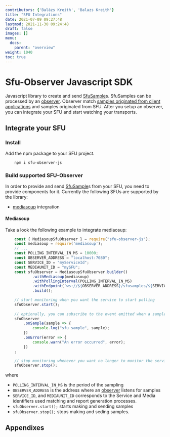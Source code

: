 ```yaml
---
contributors: {'Balázs Kreith', 'Balazs Kreith'}
title: "SFU Integrations"
date: 2021-07-09 09:27:48
lastmod: 2021-11-30 09:24:48
draft: false
images: []
menu:
  docs:
    parent: "overview"
weight: 1040
toc: true
---
```

Sfu-Observer Javascript SDK
===

Javascript library to create and send [SfuSample](https://github.com/ObserveRTC/schemas-2.0/blob/main/generated-schemas/samples/v2/SfuSample.md)s. SfuSamples can be processed by an [observer](https://github.com/ObserveRTC/observer). Observer match [samples originated from client applications](https://github.com/ObserveRTC/schemas-2.0/blob/main/generated-schemas/samples/v2/ClientSample.md) and samples originated from SFU. After you setup an observer, you can integrate your SFU and start watching your transports.

## Integrate your SFU

### Install

Add the npm package to your SFU project.

```shell
    npm i sfu-observer-js
```

### Build supported SFU-Observer

In order to provide and send [SfuSample]()s from your SFU, you need to 
provide components for it. Currently the following SFUs are supported by the 
library:
 * [mediasoup]() integration

#### Mediasoup

Take a look the following example to integrate mediaosup:

```javascript
    const { MediasoupSfuObserver } = require("sfu-observer-js");
    const mediasoup = require('mediasoup');
    // ...
    const POLLING_INTERVAL_IN_MS = 10000;
    const OBSERVER_ADDRESS = "localhost:7080";
    const SERVICE_ID = "myServiceId";
    const MEDIAUNIT_ID = "mySFU";
    const sfuObserver = MediasoupSfuObserver.builder()
            .withMediasoup(mediasoup)
            .withPollingInterval(POLLING_INTERVAL_IN_MS)
            .withEndpoint(`ws://${OBSERVER_ADDRESS}/sfusamples/${SERVICE_ID}/${MEDIAUNIT_ID}`)
            .build();

    // start monitoring when you want the service to start polling
    sfuObserver.start();
    
    // optionally, you can subscribe to the event emitted when a sample is ready
    sfuObserver
        .onSample(sample => {
            console.log("sfu sample", sample);
        })
        .onError(error => {
            console.warn("An error occurred", error);
        })
    ;

    // stop monitoring whenever you want no longer to monitor the service
    sfuObserver.stop();
```

where 
 * `POLLING_INTERVAL_IN_MS` is the period of the sampling
 * `OBSERVER_ADDRESS` is the address where an [observer]() listens for samples
 * `SERVICE_ID`, and `MEDIAUNIT_ID` corresponds to the Service and Media identifiers 
 used matching and report generation processes.
 * `sfuObserver.start();` starts making and sending samples
 * `sfuObserver.stop();` stops making and seding samples.

 ## Appendixes


